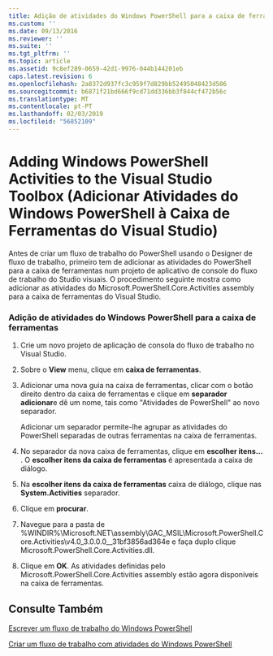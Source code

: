 ```yaml
---
title: Adição de atividades do Windows PowerShell para a caixa de ferramentas do Visual Studio | Documentos da Microsoft
ms.custom: ''
ms.date: 09/13/2016
ms.reviewer: ''
ms.suite: ''
ms.tgt_pltfrm: ''
ms.topic: article
ms.assetid: 9c8ef289-0659-42d1-9976-044b144201eb
caps.latest.revision: 6
ms.openlocfilehash: 2a8372d937fc3c959f7d829bb52495048423d506
ms.sourcegitcommit: b6871f21bd666f9cd71dd336bb3f844cf472b56c
ms.translationtype: MT
ms.contentlocale: pt-PT
ms.lasthandoff: 02/03/2019
ms.locfileid: "56852109"
---
```

# <a name="adding-windows-powershell-activities-to-the-visual-studio-toolbox"></a>Adding Windows PowerShell Activities to the Visual Studio Toolbox (Adicionar Atividades do Windows PowerShell à Caixa de Ferramentas do Visual Studio)

Antes de criar um fluxo de trabalho do PowerShell usando o Designer de fluxo de trabalho, primeiro tem de adicionar as atividades do PowerShell para a caixa de ferramentas num projeto de aplicativo de console do fluxo de trabalho do Studio visuais. O procedimento seguinte mostra como adicionar as atividades do Microsoft.PowerShell.Core.Activities assembly para a caixa de ferramentas do Visual Studio.

### <a name="adding-windows-powershell-activities-to-the-toolbox"></a>Adição de atividades do Windows PowerShell para a caixa de ferramentas

1. Crie um novo projeto de aplicação de consola do fluxo de trabalho no Visual Studio.

2. Sobre o **View** menu, clique em **caixa de ferramentas**.

3. Adicionar uma nova guia na caixa de ferramentas, clicar com o botão direito dentro da caixa de ferramentas e clique em **separador adicionar**e dê um nome, tais como "Atividades de PowerShell" ao novo separador.

   Adicionar um separador permite-lhe agrupar as atividades do PowerShell separadas de outras ferramentas na caixa de ferramentas.

4. No separador da nova caixa de ferramentas, clique em **escolher itens...** . O **escolher itens da caixa de ferramentas** é apresentada a caixa de diálogo.

5. Na **escolher itens da caixa de ferramentas** caixa de diálogo, clique nas **System.Activities** separador.

6. Clique em **procurar**.

7. Navegue para a pasta de %WINDIR%\Microsoft.NET\assembly\GAC_MSIL\Microsoft.PowerShell.Core.Activities\v4.0_3.0.0.0__31bf3856ad364e e faça duplo clique Microsoft.PowerShell.Core.Activities.dll.

8. Clique em **OK**. As atividades definidas pelo Microsoft.PowerShell.Core.Activities assembly estão agora disponíveis na caixa de ferramentas.

## <a name="see-also"></a>Consulte Também

[Escrever um fluxo de trabalho do Windows PowerShell](./writing-a-windows-powershell-workflow.md)

[Criar um fluxo de trabalho com atividades do Windows PowerShell](./creating-a-workflow-with-windows-powershell-activities.md)